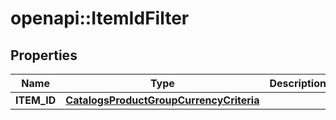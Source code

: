# openapi::ItemIdFilter


## Properties
Name | Type | Description | Notes
------------ | ------------- | ------------- | -------------
**ITEM_ID** | [**CatalogsProductGroupCurrencyCriteria**](.md) |  | 


